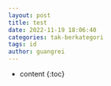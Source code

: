 ```yaml
---
layout: post
title: test
date: 2022-11-19 18:06:40
categories: tak-berkategori
tags: id
author: guangrei
---
```


* content
{:toc}

